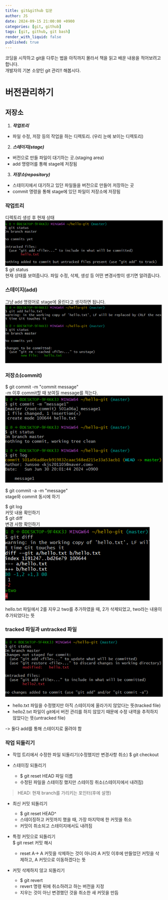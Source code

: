 ```yaml
---
title: git&github 입문 
author: JS
date: 2024-09-15 21:00:00 +0900
categories: [git, github]
tags: [git, github, git bash]
render_with_liquid: false
published: true
---
```


코딩을 시작하고 git을 다루는 법을 아직까지 몰라서 책을 읽고 배운 내용을 적어보려고 합니다.  
개발자의 기본 소양인 git 관리!! 해봅시다.

# 버전관리하기
## 저장소  
1. ***작업트리***
- 파일 수정, 저장 등의 작업을 하는 디렉토리. (우리 눈에 보이는 디렉토리)  
2. ***스테이지(stage)***  
- 버전으로 만들 파일이 대기하는 곳.(staging area)    
- add 명령어를 통해 stage에 저장됨
3. ***저장소(repository)***
- 스테이지에서 대기하고 있던 파일들을 버전으로 만들어 저장하는 곳  
- commit 명령을 통해 stage에 있던 파일이 저장소에 저장됨

### 작업트리
디렉토리 생성 후 현재 상태  
![img](/assets/img/git/파일(2).png)   
$ git status  
현재 상태를 보여줍니다. 파일 수정, 삭제, 생성 등 어떤 변경사항이 생기면 알려줍니다.  

### 스테이지(add) 
그냥 add 명령어로 stage에 올린다고 생각하면 됩니다.  
![img](/assets/img/git/파일(3).png)

### 저장소(commit)
$ git commit -m "commit message"  
-m 이후 commit할 때 보여질 message를 적는다.  
![img](/assets/img/git/파일(4).png)
  
$ git commit -a -m "message"   
stage와 commit 동시에 하기 

\$ git log  
커밋 내용 확인하기  
\$ git diff  
변경 사항 확인하기  
![img](/assets/img/git/파일(5).png)   

hello.txt 파일에서 2를 지우고 two를 추가하였을 때, 2가 삭제되었고, two라는 내용이 추가되었다는 뜻  

### tracked 파일과 untracked 파일

![img](/assets/img/git/파일(6).png) 
- hello.txt 파일을 수정했지만 아직 스테이지에 올라가지 않았다는 뜻(tracked file)  
- hello2.txt 파일이 git에서 버전 관리를 하지 않았기 때문에 수정 내역을 추적하지 않았다는 뜻(untracked file)  
  
-> 둘다 add를 통해 스테이지로 올려야 함
  
### 작업 되돌리기
- 작업 트리에서 수정한 파일 되돌리기(수정했지만 변경사항 취소)
\$ git checkout    

- 스테이징 되돌리기  
  - $ git reset HEAD 파일 이름  
  - 수정된 파일을 스테이징 했지만 스테이징 취소(스테이지에서 내려짐)  
> HEAD: 현재 branch를 가리키는 포인터(후에 설명)
- 최신 커밋 되돌리기
  - $ git reset HEAD^  
  - 스테이징하고 커밋까지 했을 때, 가장 마지막에 한 커밋을 취소  
  - 커밋이 취소되고 스테이지에서도 내려짐    

- 특정 커밋으로 되돌리기  
$ git reset 커밋 해시  
  - reset A-> A 커밋을 삭제하는 것이 아니라 A 커밋 이후에 만들었던 커밋을 삭제하고, A 커밋으로 이동하겠다는 뜻  
- 커밋 삭제하지 않고 되돌리기
  - $ git revert
  - revert 명령 뒤에 취소하려고 하는 버전을 지정
  - 지우는 것이 아닌 변경했던 것을 취소한 새 커밋을 만듬

